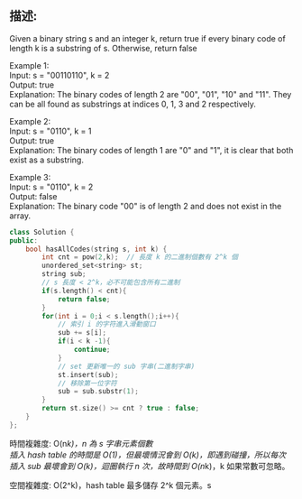 ## 描述:
Given a binary string s and an integer k, return true if every binary code of length k is a substring of s. Otherwise, return false  

Example 1:  
Input: s = "00110110", k = 2  
Output: true  
Explanation: The binary codes of length 2 are "00", "01", "10" and "11". They can be all found as substrings at indices 0, 1, 3 and 2 respectively.  

Example 2:  
Input: s = "0110", k = 1  
Output: true  
Explanation: The binary codes of length 1 are "0" and "1", it is clear that both exist as a substring.   

Example 3:  
Input: s = "0110", k = 2  
Output: false  
Explanation: The binary code "00" is of length 2 and does not exist in the array.
```C++
class Solution {
public:
    bool hasAllCodes(string s, int k) {
        int cnt = pow(2,k);  // 長度 k 的二進制個數有 2^k 個 
        unordered_set<string> st;
        string sub;
        // s 長度 < 2^k，必不可能包含所有二進制
        if(s.length() < cnt){
            return false;
        }
        for(int i = 0;i < s.length();i++){
            // 索引 i 的字符進入滑動窗口
            sub += s[i]; 
            if(i < k -1){
                continue;
            }
            // set 更新唯一的 sub 字串(二進制字串)
            st.insert(sub);
            // 移除第一位字符
            sub = sub.substr(1);  
        }
        return st.size() >= cnt ? true : false;
    }
};
```
時間複雜度: O(n*k)，n 為 s 字串元素個數  
插入 hash table 的時間是 O(1)，但最壞情況會到 O(k)，即遇到碰撞，所以每次插入 sub 最壞會到 O(k)，迴圈執行 n 次，故時間到 O(n*k)，k 如果常數可忽略。  

空間複雜度: O(2^k)，hash table 最多儲存 2^k 個元素。s

